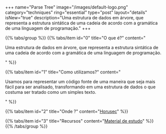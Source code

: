 +++
name="Parse Tree"
image="/images/default-logo.png"
category="techniques"
ring="essential"
type="post"
layout="details"
isNew="true"
description="Uma estrutura de dados em árvore, que representa a estrutura sintática de uma cadeia de acordo com a gramática de uma linguagem de programação."
+++

{{% tabs/group %}}
  {{% tabs/item id="0" title="O que é?" content="<p>Uma estrutura de dados em árvore, que representa a estrutura sintática de uma cadeia de acordo com a gramática de uma linguagem de programação.</p>" %}}
  
  {{% tabs/item id="1" title="Como utilizamos?" content="<p>Usamos para representar um código fonte de uma maneira que seja mais fácil para ser analisado, transformando em uma estrutura de dados o que costuma ser tratado como um simples texto.</p>" %}}
  
  {{% tabs/item id="2" title="Onde ?" content="<a href='https://horusec.io/' target='_blank'>Horusec</a>" %}}

  {{% tabs/item id="3" title="Recursos" content="<a href='https://en.wikipedia.org/wiki/Parse_tree' target='_blank'>Material de estudo</a>" %}}
{{% /tabs/group %}}